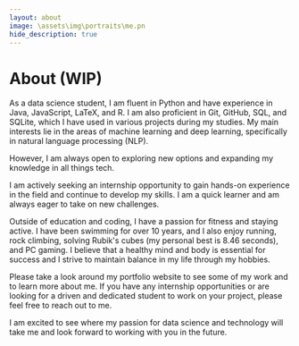 ```yaml
---
layout: about 
image: \assets\img\portraits\me.pn
hide_description: true
---
```



# About (WIP)


<!--author-->

As a data science student, I am fluent in Python and have experience in Java, JavaScript, LaTeX, and R. I am also proficient in Git, GitHub, SQL, and SQLite, which I have used in various projects during my studies. My main interests lie in the areas of machine learning and deep learning, specifically in natural language processing (NLP). 

However, I am always open to exploring new options and expanding my knowledge in all things tech.

I am actively seeking an internship opportunity to gain hands-on experience in the field and continue to develop my skills. I am a quick learner and am always eager to take on new challenges.

Outside of education and coding, I have a passion for fitness and staying active. I have been swimming for over 10 years, and I also enjoy running, rock climbing, solving Rubik's cubes (my personal best is 8.46 seconds), and PC gaming. 
I believe that a healthy mind and body is essential for success and I strive to maintain balance in my life through my hobbies.

Please take a look around my portfolio website to see some of my work and to learn more about me. If you have any internship opportunities or are looking for a driven and dedicated student to work on your project, please feel free to reach out to me. 

I am excited to see where my passion for data science and technology will take me and look forward to working with you in the future.

